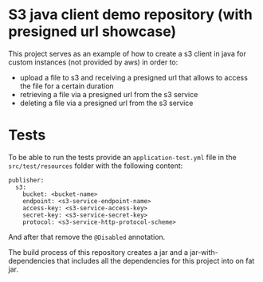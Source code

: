 # S3 java client demo repository (with presigned url showcase)
This project serves as an example of how to create a s3 client in java for custom instances (not provided by aws) in 
order to:
- upload a file to s3 and receiving a presigned url that allows to access the file for a certain duration
- retrieving a file via a presigned url from the s3 service
- deleting a file via a presigned url from the s3 service

# Tests
To be able to run the tests provide an `application-test.yml` file in the `src/test/resources` folder with the following 
content:

```
publisher:
  s3:
    bucket: <bucket-name>
    endpoint: <s3-service-endpoint-name>
    access-key: <s3-service-access-key>
    secret-key: <s3-service-secret-key>
    protocol: <s3-service-http-protocol-scheme>
```

And after that remove the `@Disabled` annotation.

The build process of this repository creates a jar and a jar-with-dependencies that includes all the dependencies for
this project into on fat jar.
